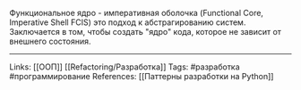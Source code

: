 Функциональное ядро - императивная оболочка (Functional Core, Imperative Shell FCIS) это подход к абстрагированию систем. Заключается в том, чтобы создать "ядро" кода, которое не зависит от внешнего состояния. 

___
Links: [[ООП]] [[Refactoring/Разработка]]
Tags: #разработка #программирование 
References: [[Паттерны разработки на Python]]